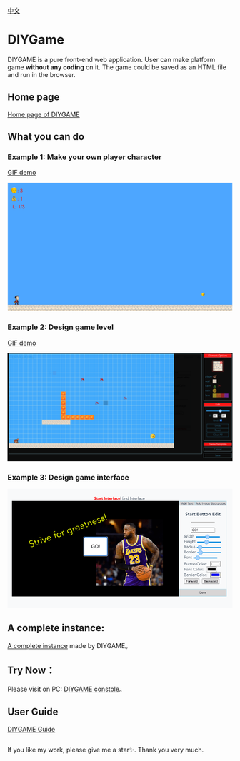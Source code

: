 
[中文](./README_ch.md)


# DIYGame
DIYGAME is a pure front-end web application. User can make platform game **without any coding** on it. The game could be saved as an HTML file and run in the browser.

## Home page

[Home page of DIYGAME](http://diygame.vip/#/)

## What you can do

### Example 1: Make your own player character

[GIF demo](./README/playerFigure.md)

![alt failure load](./README/playerFigureExample.png)


### Example 2: Design game level

[GIF demo](./README/structureDesign.md)

![alt failure load](./README/gamePanelExample_en.png)


### Example 3: Design game interface

![alt failure load](./README/startFace_en.png)


## A complete instance:

[A complete instance](http://diygame.vip/#/previewPage) made by DIYGAME。


## Try Now：

Please visit on PC:
[DIYGAME constole](http://diygame.vip/#/entireGame)。


## User Guide

[DIYGAME Guide](http://diygame.vip/#/help)

## 

If you like my work, please give me a star✨. Thank you very much.
